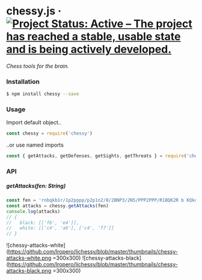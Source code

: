 # chessy.js &middot; [![Project Status: Active – The project has reached a stable, usable state and is being actively developed.](https://www.repostatus.org/badges/latest/active.svg)](https://www.repostatus.org/#active)
*Chess tools for the brain.*

### Installation
```sh
$ npm install chessy --save
```

### Usage
Import default object..
```js
const chessy = require('chessy')
```

..or use named imports
```js
const { getAttacks, getDefenses, getSights, getThreats } = require('chessy')
```

### API
##### getAttacks(fen: String)
```js
const fen = 'rnbqkb1r/1p2pppp/p2p1n2/8/2BNP3/2N5/PPP2PPP/R1BQK2R b KQkq - 0 1'
const attacks = chessy.getAttacks(fen)
console.log(attacks)
// {
//   black: [['f6', 'e4']],
//   white: [['c4', 'a6'], ['c4', 'f7']]
// }
```
![chessy-attacks-white](https://github.com/lropero/lichessy/blob/master/thumbnails/chessy-attacks-white.png =300x300)
![chessy-attacks-black](https://github.com/lropero/lichessy/blob/master/thumbnails/chessy-attacks-black.png =300x300)
